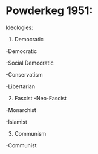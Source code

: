 # Powderkeg 1951:

Ideologies:

1. Democratic

-Democratic

-Social Democratic

-Conservatism

-Libertarian


2. Fascist
-Neo-Fascist

-Monarchist

-Islamist


3. Communism

-Communist


